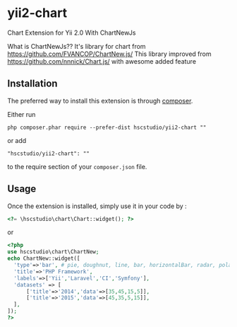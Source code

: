 yii2-chart
==========
Chart Extension for Yii 2.0 With ChartNewJs

What is ChartNewJs??
It's library for chart from https://github.com/FVANCOP/ChartNew.js/
This library improved from https://github.com/nnnick/Chart.js/ with awesome added feature

Installation
------------

The preferred way to install this extension is through [composer](http://getcomposer.org/download/).

Either run

```
php composer.phar require --prefer-dist hscstudio/yii2-chart ""
```

or add

```
"hscstudio/yii2-chart": ""
```

to the require section of your `composer.json` file.


Usage
-----

Once the extension is installed, simply use it in your code by  :

```php
<?= \hscstudio\chart\Chart::widget(); ?>
```
or

```php
<?php
use hscstudio\chart\ChartNew;
echo ChartNew::widget([
  'type'=>'bar', # pie, doughnut, line, bar, horizontalBar, radar, polar, stackedBar, polarArea
  'title'=>'PHP Framework',
  'labels'=>['Yii','Laravel','CI','Symfony'],
  'datasets' => [
	  ['title'=>'2014','data'=>[35,45,15,5]],
	  ['title'=>'2015','data'=>[45,35,5,15]],
  ],
]);
?>
```

